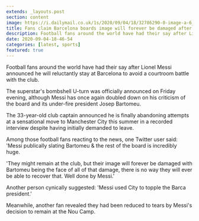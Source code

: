```yaml
---
extends: _layouts.post
section: content
image: https://i.dailymail.co.uk/1s/2020/09/04/18/32786290-0-image-a-6_1599241456667.jpg 
title: Fans claim Barcelona boards image will forever be damaged after Messi transfer saga 
description: Football fans around the world have had their say after Lionel Messi announced he will reluctantly stay at Barcelona to avoid a courtroom battle with the club.  
date: 2020-09-04-18-46-54 
categories: [latest, sports] 
featured: true 
--- 
```

Football fans around the world have had their say after Lionel Messi announced he will reluctantly stay at Barcelona to avoid a courtroom battle with the club. 

The superstar's bombshell U-turn was officially announced on Friday evening, although Messi has once again doubled down on his criticism of the board and its under-fire president Josep Bartomeu.

The 33-year-old club captain announced he is finally abandoning attempts at a sensational move to Manchester City this summer in a recorded interview despite having initially demanded to leave.





Among those football fans reacting to the news, one Twitter user said: 'Messi publically slating Bartomeu & the rest of the board is incredibly huge. 

'They might remain at the club, but their image will forever be damaged with Bartomeu being the face of all of that damage, there is no way they will ever be able to recover that. Well done by Messi.'

Another person cynically suggested: 'Messi used City to topple the Barca president.' 

Meanwhile, another fan revealed they had been reduced to tears by Messi's decision to remain at the Nou Camp. 

